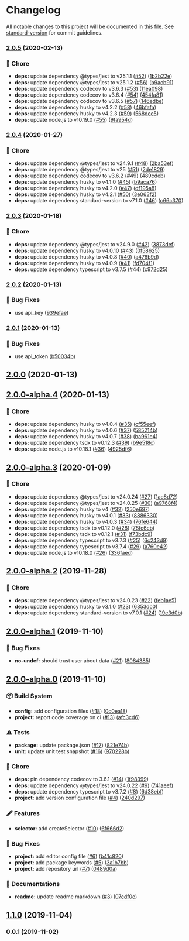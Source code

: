 # Changelog

All notable changes to this project will be documented in this file. See [standard-version](https://github.com/conventional-changelog/standard-version) for commit guidelines.

### [2.0.5](https://github.com/arnaud-zg/selector/compare/v2.0.4...v2.0.5) (2020-02-13)


### 🔧 Chore

* **deps:** update dependency @types/jest to v25.1.1 ([#52](https://github.com/arnaud-zg/selector/issues/52)) ([1b2b22e](https://github.com/arnaud-zg/selector/commit/1b2b22e05305d89aeb46a2854b8587736d5c9851))
* **deps:** update dependency @types/jest to v25.1.2 ([#56](https://github.com/arnaud-zg/selector/issues/56)) ([b9acb91](https://github.com/arnaud-zg/selector/commit/b9acb919f2ea64161abf51ea7d6015da4797e594))
* **deps:** update dependency codecov to v3.6.3 ([#53](https://github.com/arnaud-zg/selector/issues/53)) ([11ea098](https://github.com/arnaud-zg/selector/commit/11ea0984b6fa6e99711623c9409f58e2949876a0))
* **deps:** update dependency codecov to v3.6.4 ([#54](https://github.com/arnaud-zg/selector/issues/54)) ([454fa81](https://github.com/arnaud-zg/selector/commit/454fa817f1809c1f3d7b5f9510204be8758a3ca1))
* **deps:** update dependency codecov to v3.6.5 ([#57](https://github.com/arnaud-zg/selector/issues/57)) ([146edbe](https://github.com/arnaud-zg/selector/commit/146edbef745a88f35333169ab919a9c154d97eae))
* **deps:** update dependency husky to v4.2.2 ([#58](https://github.com/arnaud-zg/selector/issues/58)) ([46bfafa](https://github.com/arnaud-zg/selector/commit/46bfafad094f1882c39be0efe27a533f883842c1))
* **deps:** update dependency husky to v4.2.3 ([#59](https://github.com/arnaud-zg/selector/issues/59)) ([568dce5](https://github.com/arnaud-zg/selector/commit/568dce5c6c4effcff91b231617214fb471f2f88e))
* **deps:** update node.js to v10.19.0 ([#55](https://github.com/arnaud-zg/selector/issues/55)) ([9fa954d](https://github.com/arnaud-zg/selector/commit/9fa954d3e3d7ebd361d89b71ff5d3caf78e523b4))

### [2.0.4](https://github.com/arnaud-zg/selector/compare/v2.0.3...v2.0.4) (2020-01-27)


### 🔧 Chore

* **deps:** update dependency @types/jest to v24.9.1 ([#48](https://github.com/arnaud-zg/selector/issues/48)) ([2ba53ef](https://github.com/arnaud-zg/selector/commit/2ba53ef86f30ccacfaae915436b4b5bc1b4d4dad))
* **deps:** update dependency @types/jest to v25 ([#51](https://github.com/arnaud-zg/selector/issues/51)) ([2de1829](https://github.com/arnaud-zg/selector/commit/2de182964ce0dcdcd8aab20544e0446317a5b10a))
* **deps:** update dependency codecov to v3.6.2 ([#49](https://github.com/arnaud-zg/selector/issues/49)) ([489cdeb](https://github.com/arnaud-zg/selector/commit/489cdeb24ce20a686afcd1cd3e6624f4f68de97a))
* **deps:** update dependency husky to v4.1.0 ([#45](https://github.com/arnaud-zg/selector/issues/45)) ([b9aca76](https://github.com/arnaud-zg/selector/commit/b9aca76a9898aeef491d706407e70b2128b2f2a4))
* **deps:** update dependency husky to v4.2.0 ([#47](https://github.com/arnaud-zg/selector/issues/47)) ([df195a8](https://github.com/arnaud-zg/selector/commit/df195a894acec25628b062ad84f805f5d4ed1f19))
* **deps:** update dependency husky to v4.2.1 ([#50](https://github.com/arnaud-zg/selector/issues/50)) ([3e063f2](https://github.com/arnaud-zg/selector/commit/3e063f2838ef20f9dadd2e0e01352199c65cdbe3))
* **deps:** update dependency standard-version to v7.1.0 ([#46](https://github.com/arnaud-zg/selector/issues/46)) ([c66c370](https://github.com/arnaud-zg/selector/commit/c66c370d0e08f6d0e6f83aeb14465936626da5f0))

### [2.0.3](https://github.com/arnaud-zg/selector/compare/v2.0.2...v2.0.3) (2020-01-18)


### 🔧 Chore

* **deps:** update dependency @types/jest to v24.9.0 ([#42](https://github.com/arnaud-zg/selector/issues/42)) ([3873def](https://github.com/arnaud-zg/selector/commit/3873def3745a38e56de4f661af1a252cffcc6d8f))
* **deps:** update dependency husky to v4.0.10 ([#43](https://github.com/arnaud-zg/selector/issues/43)) ([0f58625](https://github.com/arnaud-zg/selector/commit/0f586255ad6d85c98e37f066a8fea1bcd4e4e5ac))
* **deps:** update dependency husky to v4.0.8 ([#40](https://github.com/arnaud-zg/selector/issues/40)) ([a476b9d](https://github.com/arnaud-zg/selector/commit/a476b9d35893f11a460e69e82d5aeefbe13bfbd0))
* **deps:** update dependency husky to v4.0.9 ([#41](https://github.com/arnaud-zg/selector/issues/41)) ([fd704f1](https://github.com/arnaud-zg/selector/commit/fd704f16dbfc5921a70a58a7d40c53d4a8fea262))
* **deps:** update dependency typescript to v3.7.5 ([#44](https://github.com/arnaud-zg/selector/issues/44)) ([c972d25](https://github.com/arnaud-zg/selector/commit/c972d25f6106c846c88234d572a1e3a6099e20f5))

### [2.0.2](https://github.com/arnaud-zg/selector/compare/v2.0.1...v2.0.2) (2020-01-13)


### 🐛 Bug Fixes

* use api_key ([939efae](https://github.com/arnaud-zg/selector/commit/939efae491c145ebd98ac5305033ea0b29b6c5a6))

### [2.0.1](https://github.com/arnaud-zg/selector/compare/v2.0.0...v2.0.1) (2020-01-13)


### 🐛 Bug Fixes

* use api_token ([b50034b](https://github.com/arnaud-zg/selector/commit/b50034b786bf66663ad43ec7e3c8b11bb168823e))

## [2.0.0](https://github.com/arnaud-zg/selector/compare/v2.0.0-alpha.4...v2.0.0) (2020-01-13)

## [2.0.0-alpha.4](https://github.com/arnaud-zg/selector/compare/v2.0.0-alpha.3...v2.0.0-alpha.4) (2020-01-13)


### 🔧 Chore

* **deps:** update dependency husky to v4.0.4 ([#35](https://github.com/arnaud-zg/selector/issues/35)) ([cf55eef](https://github.com/arnaud-zg/selector/commit/cf55eef4c79daced68f11ac2bb2953efba3233a5))
* **deps:** update dependency husky to v4.0.6 ([#37](https://github.com/arnaud-zg/selector/issues/37)) ([585214b](https://github.com/arnaud-zg/selector/commit/585214bb668c9f5d851edd309907c8bd6c58e30f))
* **deps:** update dependency husky to v4.0.7 ([#38](https://github.com/arnaud-zg/selector/issues/38)) ([ba961e4](https://github.com/arnaud-zg/selector/commit/ba961e4eb53ee53efdaeea65a5241704a98d295e))
* **deps:** update dependency tsdx to v0.12.3 ([#39](https://github.com/arnaud-zg/selector/issues/39)) ([b9e518c](https://github.com/arnaud-zg/selector/commit/b9e518cfc06bf1b322f364f2a0bb465aa4c92ef2))
* **deps:** update node.js to v10.18.1 ([#36](https://github.com/arnaud-zg/selector/issues/36)) ([4925df6](https://github.com/arnaud-zg/selector/commit/4925df6feb7ea2d0631436eb5c968e28654d73fe))

## [2.0.0-alpha.3](https://github.com/arnaud-zg/selector/compare/v2.0.0-alpha.2...v2.0.0-alpha.3) (2020-01-09)


### 🔧 Chore

* **deps:** update dependency @types/jest to v24.0.24 ([#27](https://github.com/arnaud-zg/selector/issues/27)) ([1ae8d72](https://github.com/arnaud-zg/selector/commit/1ae8d727b190dafb98b0e7b170c15103ec0a2ad0))
* **deps:** update dependency @types/jest to v24.0.25 ([#30](https://github.com/arnaud-zg/selector/issues/30)) ([a9768f4](https://github.com/arnaud-zg/selector/commit/a9768f4334a3f34db3341224ac24cdcc966e8c8b))
* **deps:** update dependency husky to v4 ([#32](https://github.com/arnaud-zg/selector/issues/32)) ([250e697](https://github.com/arnaud-zg/selector/commit/250e697e4be1b3669c377944cfaae35bc12060ff))
* **deps:** update dependency husky to v4.0.1 ([#33](https://github.com/arnaud-zg/selector/issues/33)) ([8886330](https://github.com/arnaud-zg/selector/commit/888633070143a45fc8e1407980121d4aa8dfbb05))
* **deps:** update dependency husky to v4.0.3 ([#34](https://github.com/arnaud-zg/selector/issues/34)) ([76fe644](https://github.com/arnaud-zg/selector/commit/76fe644649d0dab97d79327e462cca71fdd52a7e))
* **deps:** update dependency tsdx to v0.12.0 ([#28](https://github.com/arnaud-zg/selector/issues/28)) ([78fc6cb](https://github.com/arnaud-zg/selector/commit/78fc6cb59be28017b21515d64b04c885f85f43d9))
* **deps:** update dependency tsdx to v0.12.1 ([#31](https://github.com/arnaud-zg/selector/issues/31)) ([f73bdc9](https://github.com/arnaud-zg/selector/commit/f73bdc97fa0072861a871822e0b2682a5fb3e061))
* **deps:** update dependency typescript to v3.7.3 ([#25](https://github.com/arnaud-zg/selector/issues/25)) ([6c243d9](https://github.com/arnaud-zg/selector/commit/6c243d9e8e0e877c48939a8f1283b602def3b9c8))
* **deps:** update dependency typescript to v3.7.4 ([#29](https://github.com/arnaud-zg/selector/issues/29)) ([a760e42](https://github.com/arnaud-zg/selector/commit/a760e4276722a09a683eb65755012eaf7f4ba328))
* **deps:** update node.js to v10.18.0 ([#26](https://github.com/arnaud-zg/selector/issues/26)) ([336faed](https://github.com/arnaud-zg/selector/commit/336faed17f8eabe312f3bd0bdb0edbd2d5c50c24))

## [2.0.0-alpha.2](https://github.com/arnaud-zg/selector/compare/v2.0.0-alpha.1...v2.0.0-alpha.2) (2019-11-28)


### 🔧 Chore

* **deps:** update dependency @types/jest to v24.0.23 ([#22](https://github.com/arnaud-zg/selector/issues/22)) ([feb1ae5](https://github.com/arnaud-zg/selector/commit/feb1ae521a4563cdad1c5789d2a1e77fc0e44536))
* **deps:** update dependency husky to v3.1.0 ([#23](https://github.com/arnaud-zg/selector/issues/23)) ([6353dc0](https://github.com/arnaud-zg/selector/commit/6353dc0e0751e6917ac559ba4c494879113413b5))
* **deps:** update dependency standard-version to v7.0.1 ([#24](https://github.com/arnaud-zg/selector/issues/24)) ([19e3d0b](https://github.com/arnaud-zg/selector/commit/19e3d0b9316f97c75e5f6cf1fc045177c090dd00))

## [2.0.0-alpha.1](https://github.com/arnaud-zg/selector/compare/v2.0.0-alpha.0...v2.0.0-alpha.1) (2019-11-10)


### 🐛 Bug Fixes

* **no-undef:** should trust user about data ([#21](https://github.com/arnaud-zg/selector/issues/21)) ([8084385](https://github.com/arnaud-zg/selector/commit/80843851109a98372b993c24d1c30fdd7b2a5e8f))

## [2.0.0-alpha.0](https://github.com/arnaud-zg/selector/compare/v1.1.0...v2.0.0-alpha.0) (2019-11-10)


### 📦 Build System

* **config:** add configuration files ([#18](https://github.com/arnaud-zg/selector/issues/18)) ([0c0ea18](https://github.com/arnaud-zg/selector/commit/0c0ea1809a3a52733b3804a19291c603ee8e8e10))
* **project:** report code coverage on ci ([#13](https://github.com/arnaud-zg/selector/issues/13)) ([afc3cd6](https://github.com/arnaud-zg/selector/commit/afc3cd6909f2a1157389a6c0dbf6603726b4d96a))


### ⚠️ Tests

* **package:** update package.json ([#17](https://github.com/arnaud-zg/selector/issues/17)) ([821e74b](https://github.com/arnaud-zg/selector/commit/821e74bb26b5c48e22a352085c7d86bd60f1cb4f))
* **unit:** update unit test snapshot ([#16](https://github.com/arnaud-zg/selector/issues/16)) ([970228b](https://github.com/arnaud-zg/selector/commit/970228b5fb2488b01e872cde470406961cc6ae6f))


### 🔧 Chore

* **deps:** pin dependency codecov to 3.6.1 ([#14](https://github.com/arnaud-zg/selector/issues/14)) ([1f98399](https://github.com/arnaud-zg/selector/commit/1f98399b913763477d1d3df2e192b94f7f3b7420))
* **deps:** update dependency @types/jest to v24.0.22 ([#9](https://github.com/arnaud-zg/selector/issues/9)) ([741aeef](https://github.com/arnaud-zg/selector/commit/741aeefb5650a1131225576170ca777fd68c2aa2))
* **deps:** update dependency typescript to v3.7.2 ([#8](https://github.com/arnaud-zg/selector/issues/8)) ([6d38ebf](https://github.com/arnaud-zg/selector/commit/6d38ebf5ae59551c81d43965c7ae8d8072238bb2))
* **project:** add version configuration file ([#4](https://github.com/arnaud-zg/selector/issues/4)) ([240d297](https://github.com/arnaud-zg/selector/commit/240d2972a881b0241194ed6124086c168f10a879))


### 🖋 Features

* **selector:** add createSelector ([#10](https://github.com/arnaud-zg/selector/issues/10)) ([6f666d2](https://github.com/arnaud-zg/selector/commit/6f666d235c0d64b42ab448ce871d3c2e10ea6b42))


### 🐛 Bug Fixes

* **project:** add editor config file ([#6](https://github.com/arnaud-zg/selector/issues/6)) ([b41c820](https://github.com/arnaud-zg/selector/commit/b41c8204670027192bdb1fe19d2f084ed26d3efb))
* **project:** add package keywords ([#5](https://github.com/arnaud-zg/selector/issues/5)) ([3a1b7bb](https://github.com/arnaud-zg/selector/commit/3a1b7bb106fc7a83668535f80fc5d4bef48943b6))
* **project:** add repository url ([#7](https://github.com/arnaud-zg/selector/issues/7)) ([0489d0a](https://github.com/arnaud-zg/selector/commit/0489d0aa2e4d03f7c110482d6b72ae494985afa9))


### 📖 Documentations

* **readme:** update readme markdown ([#3](https://github.com/arnaud-zg/selector/issues/3)) ([07cdf0e](https://github.com/arnaud-zg/selector/commit/07cdf0e66b64c4188899d8d5a88bbb8b275612a9))

## [1.1.0](https://github.com/arnaud-zg/selector/compare/v0.0.1...v1.1.0) (2019-11-04)

### 0.0.1 (2019-11-02)
